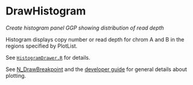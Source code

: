 # DrawHistogram

*Create histogram panel GGP showing distribution of read depth*

Histogram displays copy number or read depth for chrom A and B in the regions specified by PlotList.

See [`HistogramDrawer.R`](https://github.com/ding-lab/BreakPointSurveyor-Core/blob/master/src/plot/HistogramDrawer.R)
for details.  

See [N_DrawBreakpoint](../N_DrawBreakpoint/README.md) and the [developer guide](../Development.md) for general details about plotting.

